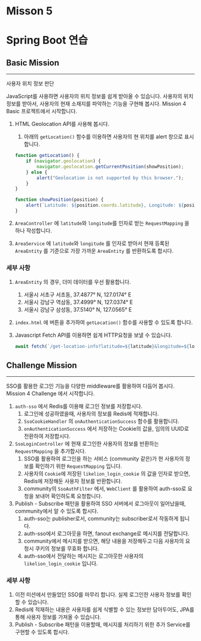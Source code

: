 # Misson 5

# Spring Boot 연습

## Basic Mission

---

사용자 위치 정보 판단

JavaScript를 사용하면 사용자의 위치 정보를 쉽게 받아올 수 있습니다. 사용자의 위치 정보를 받아서, 사용자의 현재 소재지를 파악하는 기능을 구현해 봅시다. Mission 4 Basic 프로젝트에서 시작합니다.

1. HTML Geolocation API를 사용해 봅시다.
    1. 아래의 `getLocation()` 함수를 이용하면 사용자의 현 위치를 alert 창으로 표시합니다.

    ```jsx
    function getLocation() {
        if (navigator.geolocation) {
            navigator.geolocation.getCurrentPosition(showPosition);
        } else {
            alert("Geolocation is not supported by this browser.");
        }
    }
    
    function showPosition(position) {
        alert(`Latitude: ${position.coords.latitude}, Longitude: ${position.coords.longitude}`);
    }
    ```

2. `AreaController` 에 `latitude`와 `longitude`를 인자로 받는 `RequestMapping` 을 하나 작성합니다.
3. `AreaService` 에 `latitude`와 `longitude` 를 인자로 받아서 현재 등록된 `AreaEntity` 를 기준으로 가장 가까운 `AreaEntity` 를 반환하도록 합시다.

### 세부 사항

1. `AreaEntity` 의 경우, 더미 데이터를 우선 활용합니다.
    1. 서울시 서초구 서초동, 37.4877° N, 127.0174° E
    2. 서울시 강남구 역삼동, 37.4999° N, 127.0374° E
    3. 서울시 강남구 삼성동, 37.5140° N, 127.0565° E
2. `index.html` 에 버튼을 추가하여 `getLocation()` 함수를 사용할 수 있도록 합니다.
3. Javascript Fetch API를 이용하면 쉽게 HTTP요청을 보낼 수 있습니다.

    ```jsx
    await fetch(`/get-location-info?latitude=${latitude}&longitude=${longitude}`)
    ```


## Challenge Mission

---

SSO를 활용한 로그인 기능을 다양한 middleware를 활용하여 다듬어 봅시다. Mission 4 Challenge 에서 시작합니다.

1. `auth-sso` 에서 Redis를 이용해 로그인 정보를 저장합시다.
    1. 로그인에 성공하였을때, 사용자의 정보를 Redis에 적재합니다.
    2. `SsoCookieHandler` 의 `onAuthenticationSuccess` 함수를 활용합니다.
    3. `onAuthenticationSuccess` 에서 저장하는 Cookie의 값을, 임의의 UUID로 전환하여 저장합시다.
2. `SsoLoginController` 에 현재 로그인한 사용자의 정보를 반환하는 `RequestMapping` 을 추가합시다.
    1. SSO를 활용하여 로그인을 하는 서비스 (community 같은)가 현 사용자의 정보를 확인하기 위한 `RequestMapping` 입니다.
    2. 사용자의 `Cookie`에 저장된 `likelion_login_cookie` 의 값을 인자로 받으면, Redis에 저장해둔 사용자 정보를 반환합니다.
    3. community의 `SsoAuthFilter` 에서, `WebClient` 를 활용하여 auth-sso로 요청을 보내어 확인하도록 요청합니다.
3. Publish - Subscribe 패턴을 활용하여 SSO 서버에서 로그아웃이 일어났을때, community에서 알 수 있도록 합시다.
    1. auth-sso는 publisher로서, community는 subscriber로서 작동하게 됩니다.
    2. auth-sso에서 로그아웃을 하면, fanout exchange로 메시지를 전달합니다.
    3. community에서 메시지를 받으면, 해당 내용을 저장해두고 다음 사용자의 요청시 쿠키의 정보를 무효화 합니다.
    4. auth-sso에서 전달하는 메시지는 로그아웃한 사용자의 `likelion_login_cookie` 입니다.

### 세부 사항

1. 이전 미션에서 만들었던 SSO를 마무리 합니다. 실제 로그인한 사용자 정보를 확인할 수 있습니다.
2. Redis에 적재하는 내용은 사용자를 쉽게 식별할 수 있는 정보만 담아두어도, JPA를 통해 사용자 정보를 가져올 수 있습니다.
3. Publish - Subscribe 패턴을 이용할때, 메시지를 처리하기 위한 추가 Service를 구현할 수 있도록 합시다.